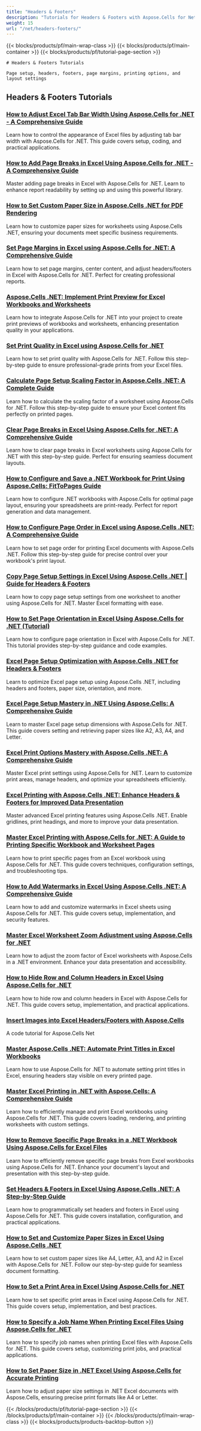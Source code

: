 ```yaml
---
title: "Headers & Footers"
description: "Tutorials for Headers & Footers with Aspose.Cells for Net"
weight: 15
url: "/net/headers-footers/"
---
```


{{< blocks/products/pf/main-wrap-class >}}
{{< blocks/products/pf/main-container >}}
{{< blocks/products/pf/tutorial-page-section >}}


    # Headers & Footers Tutorials

    Page setup, headers, footers, page margins, printing options, and layout settings
    

## Headers & Footers Tutorials

### [How to Adjust Excel Tab Bar Width Using Aspose.Cells for .NET - A Comprehensive Guide](./adjust-excel-tab-bar-width-aspose-cells-net)
Learn how to control the appearance of Excel files by adjusting tab bar width with Aspose.Cells for .NET. This guide covers setup, coding, and practical applications.

### [How to Add Page Breaks in Excel Using Aspose.Cells for .NET - A Comprehensive Guide](./aspose-cells-net-add-page-breaks-excel-workbook)
Master adding page breaks in Excel with Aspose.Cells for .NET. Learn to enhance report readability by setting up and using this powerful library.

### [How to Set Custom Paper Size in Aspose.Cells .NET for PDF Rendering](./aspose-cells-net-custom-paper-size)
Learn how to customize paper sizes for worksheets using Aspose.Cells .NET, ensuring your documents meet specific business requirements.

### [Set Page Margins in Excel using Aspose.Cells for .NET&#58; A Comprehensive Guide](./aspose-cells-net-excel-page-margins-setup)
Learn how to set page margins, center content, and adjust headers/footers in Excel with Aspose.Cells for .NET. Perfect for creating professional reports.

### [Aspose.Cells .NET&#58; Implement Print Preview for Excel Workbooks and Worksheets](./aspose-cells-net-print-preview-workbooks-worksheets)
Learn how to integrate Aspose.Cells for .NET into your project to create print previews of workbooks and worksheets, enhancing presentation quality in your applications.

### [Set Print Quality in Excel using Aspose.Cells for .NET](./aspose-cells-net-set-print-quality)
Learn how to set print quality with Aspose.Cells for .NET. Follow this step-by-step guide to ensure professional-grade prints from your Excel files.

### [Calculate Page Setup Scaling Factor in Aspose.Cells .NET&#58; A Complete Guide](./calculate-page-setup-scaling-factor-aspose-cells-net)
Learn how to calculate the scaling factor of a worksheet using Aspose.Cells for .NET. Follow this step-by-step guide to ensure your Excel content fits perfectly on printed pages.

### [Clear Page Breaks in Excel Using Aspose.Cells for .NET&#58; A Comprehensive Guide](./clear-page-breaks-excel-aspose-cells-net)
Learn how to clear page breaks in Excel worksheets using Aspose.Cells for .NET with this step-by-step guide. Perfect for ensuring seamless document layouts.

### [How to Configure and Save a .NET Workbook for Print Using Aspose.Cells&#58; FitToPages Guide](./configure-net-workbook-fittopages-aspose-cells)
Learn how to configure .NET workbooks with Aspose.Cells for optimal page layout, ensuring your spreadsheets are print-ready. Perfect for report generation and data management.

### [How to Configure Page Order in Excel using Aspose.Cells .NET&#58; A Comprehensive Guide](./configure-page-order-aspose-cells-net)
Learn how to set page order for printing Excel documents with Aspose.Cells .NET. Follow this step-by-step guide for precise control over your workbook's print layout.

### [Copy Page Setup Settings in Excel Using Aspose.Cells .NET | Guide for Headers & Footers](./copy-page-setup-aspose-cells-net)
Learn how to copy page setup settings from one worksheet to another using Aspose.Cells for .NET. Master Excel formatting with ease.

### [How to Set Page Orientation in Excel Using Aspose.Cells for .NET (Tutorial)](./excel-page-orientation-aspose-cells-net)
Learn how to configure page orientation in Excel with Aspose.Cells for .NET. This tutorial provides step-by-step guidance and code examples.

### [Excel Page Setup Optimization with Aspose.Cells .NET for Headers & Footers](./excel-page-setup-aspose-cells-dotnet)
Learn to optimize Excel page setup using Aspose.Cells .NET, including headers and footers, paper size, orientation, and more.

### [Excel Page Setup Mastery in .NET Using Aspose.Cells&#58; A Comprehensive Guide](./excel-page-setup-aspose-cells-net)
Learn to master Excel page setup dimensions with Aspose.Cells for .NET. This guide covers setting and retrieving paper sizes like A2, A3, A4, and Letter.

### [Excel Print Options Mastery with Aspose.Cells .NET&#58; A Comprehensive Guide](./excel-print-options-aspose-cells-dotnet)
Master Excel print settings using Aspose.Cells for .NET. Learn to customize print areas, manage headers, and optimize your spreadsheets efficiently.

### [Excel Printing with Aspose.Cells .NET&#58; Enhance Headers & Footers for Improved Data Presentation](./excel-printing-aspose-cells-net)
Master advanced Excel printing features using Aspose.Cells .NET. Enable gridlines, print headings, and more to improve your data presentation.

### [Master Excel Printing with Aspose.Cells for .NET&#58; A Guide to Printing Specific Workbook and Worksheet Pages](./excel-printing-master-aspose-cells-net-guide)
Learn how to print specific pages from an Excel workbook using Aspose.Cells for .NET. This guide covers techniques, configuration settings, and troubleshooting tips.

### [How to Add Watermarks in Excel Using Aspose.Cells .NET&#58; A Comprehensive Guide](./excel-watermark-aspose-cells-net-tutorial)
Learn how to add and customize watermarks in Excel sheets using Aspose.Cells for .NET. This guide covers setup, implementation, and security features.

### [Master Excel Worksheet Zoom Adjustment using Aspose.Cells for .NET](./excel-zoom-aspose-cells-dotnet-guide)
Learn how to adjust the zoom factor of Excel worksheets with Aspose.Cells in a .NET environment. Enhance your data presentation and accessibility.

### [How to Hide Row and Column Headers in Excel Using Aspose.Cells for .NET](./hide-row-column-headers-excel-aspose-cells-net)
Learn how to hide row and column headers in Excel with Aspose.Cells for .NET. This guide covers setup, implementation, and practical applications.

### [Insert Images into Excel Headers/Footers with Aspose.Cells](./insert-images-into-excel-headers-footers-aspose-cells)
A code tutorial for Aspose.Cells Net

### [Master Aspose.Cells .NET&#58; Automate Print Titles in Excel Workbooks](./master-aspose-cells-net-print-titles-excel)
Learn how to use Aspose.Cells for .NET to automate setting print titles in Excel, ensuring headers stay visible on every printed page.

### [Master Excel Printing in .NET with Aspose.Cells&#58; A Comprehensive Guide](./mastering-excel-printing-net-aspose-cells)
Learn how to efficiently manage and print Excel workbooks using Aspose.Cells for .NET. This guide covers loading, rendering, and printing worksheets with custom settings.

### [How to Remove Specific Page Breaks in a .NET Workbook Using Aspose.Cells for Excel Files](./remove-page-breaks-net-workbook-aspose-cells)
Learn how to efficiently remove specific page breaks from Excel workbooks using Aspose.Cells for .NET. Enhance your document's layout and presentation with this step-by-step guide.

### [Set Headers & Footers in Excel Using Aspose.Cells .NET&#58; A Step-by-Step Guide](./set-headers-footers-excel-aspose-cells-net)
Learn how to programmatically set headers and footers in Excel using Aspose.Cells for .NET. This guide covers installation, configuration, and practical applications.

### [How to Set and Customize Paper Sizes in Excel Using Aspose.Cells .NET](./set-paper-sizes-excel-aspose-cells-net)
Learn how to set custom paper sizes like A4, Letter, A3, and A2 in Excel with Aspose.Cells for .NET. Follow our step-by-step guide for seamless document formatting.

### [How to Set a Print Area in Excel Using Aspose.Cells for .NET](./set-print-area-excel-aspose-cells-net)
Learn how to set specific print areas in Excel using Aspose.Cells for .NET. This guide covers setup, implementation, and best practices.

### [How to Specify a Job Name When Printing Excel Files Using Aspose.Cells for .NET](./specify-job-name-printing-excel-aspose-cells-net)
Learn how to specify job names when printing Excel files with Aspose.Cells for .NET. This guide covers setup, customizing print jobs, and practical applications.

### [How to Set Paper Size in .NET Excel Using Aspose.Cells for Accurate Printing](./tutorial-set-paper-size-net-excel-aspose-cells)
Learn how to adjust paper size settings in .NET Excel documents with Aspose.Cells, ensuring precise print formats like A4 or Letter.



{{< /blocks/products/pf/tutorial-page-section >}}
{{< /blocks/products/pf/main-container >}}
{{< /blocks/products/pf/main-wrap-class >}}
{{< blocks/products/products-backtop-button >}}
